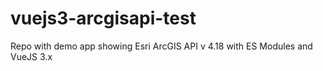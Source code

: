 # vuejs3-arcgisapi-test
Repo with demo app showing Esri ArcGIS API v 4.18 with ES Modules and VueJS 3.x
